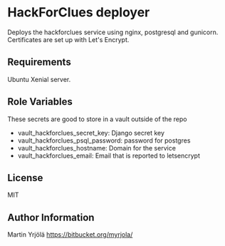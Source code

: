 HackForClues deployer
=====================================

Deploys the hackforclues service using nginx, postgresql and gunicorn.
Certificates are set up with Let's Encrypt.

Requirements
------------

Ubuntu Xenial server.


Role Variables
--------------

These secrets are good to store in a vault outside of the repo

- vault_hackforclues_secret_key: Django secret key
- vault_hackforclues_psql_password: password for postgres
- vault_hackforclues_hostname: Domain for the service
- vault_hackforclues_email: Email that is reported to letsencrypt

License
-------

MIT

Author Information
------------------

Martin Yrjölä <https://bitbucket.org/myrjola/>

